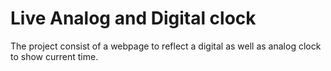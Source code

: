 # Live Analog and Digital clock
The project consist of a webpage to reflect a digital as well as analog clock to show current time.
